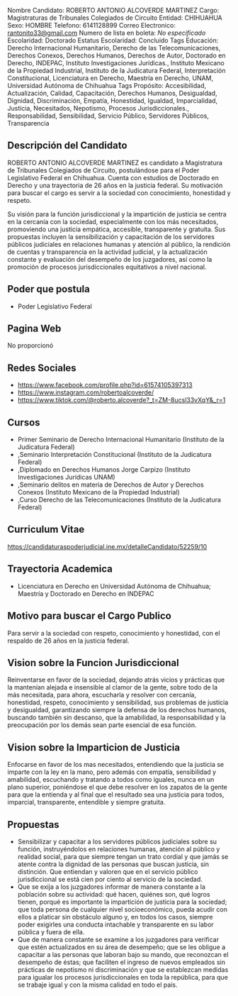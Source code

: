 Nombre Candidato: ROBERTO ANTONIO ALCOVERDE MARTINEZ
Cargo: Magistraturas de Tribunales Colegiados de Circuito
Entidad: CHIHUAHUA
Sexo: HOMBRE
Telefono: 6141128899
Correo Electronico: rantonito33@gmail.com
Numero de lista en boleta: *No especificado*
Escolaridad: Doctorado
Estatus Escolaridad: Concluido
Tags Educación: Derecho Internacional Humanitario, Derecho de las Telecomunicaciones, Derechos Conexos, Derechos Humanos, Derechos de Autor, Doctorado en Derecho, INDEPAC, Instituto Investigaciones Jurídicas., Instituto Mexicano de la Propiedad Industrial, Instituto de la Judicatura Federal, Interpretación Constitucional, Licenciatura en Derecho, Maestría en Derecho, UNAM, Universidad Autónoma de Chihuahua
Tags Propósito: Accesibilidad, Actualización, Calidad, Capacitación, Derechos Humanos, Desigualdad, Dignidad, Discriminación, Empatía, Honestidad, Igualdad, Imparcialidad, Justicia, Necesitados, Nepotismo, Procesos Jurisdiccionales., Responsabilidad, Sensibilidad, Servicio Público, Servidores Públicos, Transparencia


## Descripción del Candidato 

ROBERTO ANTONIO ALCOVERDE MARTINEZ es candidato a Magistratura de Tribunales Colegiados de Circuito, postulándose para el Poder Legislativo Federal en Chihuahua. Cuenta con estudios de Doctorado en Derecho y una trayectoria de 26 años en la justicia federal. Su motivación para buscar el cargo es servir a la sociedad con conocimiento, honestidad y respeto.

Su visión para la función jurisdiccional y la impartición de justicia se centra en la cercanía con la sociedad, especialmente con los más necesitados, promoviendo una justicia empática, accesible, transparente y gratuita. Sus propuestas incluyen la sensibilización y capacitación de los servidores públicos judiciales en relaciones humanas y atención al público, la rendición de cuentas y transparencia en la actividad judicial, y la actualización constante y evaluación del desempeño de los juzgadores, así como la promoción de procesos jurisdiccionales equitativos a nivel nacional.


## Poder que postula

- Poder Legislativo Federal


## Pagina Web

No proporcionó


## Redes Sociales

- https://www.facebook.com/profile.php?id=61574105397313
- https://www.instagram.com/robertoalcoverde/
- https://www.tiktok.com/@roberto.alcoverde?_t=ZM-8ucsl33vXqY&_r=1


## Cursos

- Primer Seminario de Derecho Internacional Humanitario (Instituto de la Judicatura Federal)
- ,Seminario Interpretación Constitucional (Instituto de la Judicatura Federal)
- ,Diplomado en Derechos Humanos Jorge Carpizo (Instituto Investigaciones Jurídicas UNAM)
- ,Seminario delitos en materia de Derechos de Autor y Derechos Conexos (Instituto Mexicano de la Propiedad Industrial)
- ,Curso Derecho de las Telecomunicaciones (Instituto de la Judicatura Federal)


## Curriculum Vitae

https://candidaturaspoderjudicial.ine.mx/detalleCandidato/52259/10


## Trayectoria Academica

- Licenciatura en Derecho en Universidad Autónoma de Chihuahua; Maestría y Doctorado en Derecho en INDEPAC


## Motivo para buscar el Cargo Publico

Para servir a la sociedad con respeto, conocimiento y honestidad, con el respaldo de 26 años en la justicia federal.


## Vision sobre la Funcion Jurisdiccional

Reinventarse en favor de la sociedad, dejando atrás vicios y prácticas que la mantenían alejada e insensible al clamor de la gente, sobre todo de la más necesitada, para ahora, escucharla y resolver con cercanía, honestidad, respeto, conocimiento y sensibilidad, sus problemas de justicia y desigualdad, garantizando siempre la defensa de los derechos humanos, buscando también sin descanso, que la amabilidad, la responsabilidad y la preocupación por los demás sean parte esencial de esa función.


## Vision sobre la Imparticion de Justicia

Enfocarse en favor de los mas necesitados, entendiendo que la justicia se imparte con la ley en la mano, pero además con empatía, sensibilidad y amabilidad, escuchando y tratando a todos como iguales, nunca en un plano superior, poniéndose el que debe resolver en los zapatos de la gente para que la entienda y al final que el resultado sea una justicia para todos, imparcial, transparente, entendible y siempre gratuita.


## Propuestas

- Sensibilizar y capacitar a los servidores públicos judiciales sobre su función, instruyéndolos en relaciones humanas, atención al público y realidad social, para que siempre tengan un trato cordial y que jamás se atente contra la dignidad de las personas que buscan justicia, sin distinción. Que entiendan y valoren que en el servicio público jurisdiccional se está cien por ciento al servicio de la sociedad.
- Que se exija a los juzgadores informar de manera constante a la población sobre su actividad: qué hacen, quiénes son, qué logros tienen, porqué es importante la impartición de justicia para la sociedad; que toda persona de cualquier nivel socioeconómico, pueda acudir con ellos a platicar sin obstáculo alguno y, en todos los casos, siempre poder exigirles una conducta intachable y transparente en su labor pública y fuera de ella.
- Que de manera constante se examine a los juzgadores para verificar que estén actualizados en su área de desempeño; que se les obligue a capacitar a las personas que laboran bajo su mando, que reconozcan el desempeño de éstas; que faciliten el ingreso de nuevos empleados sin prácticas de nepotismo ni discriminación y que se establezcan medidas para igualar los procesos jurisdiccionales en toda la república, para que se trabaje igual y con la misma calidad en todo el país.

